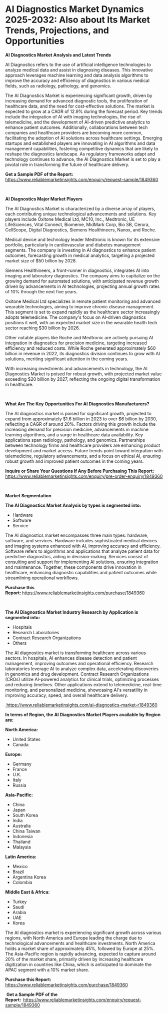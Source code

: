 <p><h1>AI Diagnostics Market Dynamics 2025-2032: Also about Its Market Trends, Projections, and Opportunities</h1></p><p><strong>AI Diagnostics Market Analysis and Latest Trends</strong></p>
<p><p>AI Diagnostics refers to the use of artificial intelligence technologies to analyze medical data and assist in diagnosing diseases. This innovative approach leverages machine learning and data analysis algorithms to improve the accuracy and efficiency of diagnostics in various medical fields, such as radiology, pathology, and genomics.</p><p>The AI Diagnostics Market is experiencing significant growth, driven by increasing demand for advanced diagnostic tools, the proliferation of healthcare data, and the need for cost-effective solutions. The market is expected to grow at a CAGR of 12.9% during the forecast period. Key trends include the integration of AI with imaging technologies, the rise of telemedicine, and the development of AI-driven predictive analytics to enhance patient outcomes. Additionally, collaborations between tech companies and healthcare providers are becoming more common, facilitating the adoption of AI solutions across healthcare settings. Emerging startups and established players are innovating in AI algorithms and data management capabilities, fostering competitive dynamics that are likely to reshape the diagnostics landscape. As regulatory frameworks adapt and technology continues to advance, the AI Diagnostics Market is set to play a pivotal role in transforming the future of healthcare delivery.</p></p>
<p><strong>Get a Sample PDF of the Report:&nbsp;</strong> <a href="https://www.reliablemarketinsights.com/enquiry/request-sample/1849360?utm_campaign=3291&utm_medium=2&utm_source=Github&utm_content=ia&utm_term=13042025&utm_id=ai-diagnostics">https://www.reliablemarketinsights.com/enquiry/request-sample/1849360</a></p>
<p>&nbsp;</p>
<p><strong>AI Diagnostics Major Market Players</strong></p>
<p><p>The AI Diagnostics Market is characterized by a diverse array of players, each contributing unique technological advancements and solutions. Key players include Oxitone Medical Ltd, MC10, Inc., Medtronic, UE LifeSciences, Vital Connect, Biomeme, MidMark Corp, Bio SB, Cerora, CellScope, Digital Diagnostics, Siemens Healthineers, Nanox, and Roche.</p><p>Medical device and technology leader Medtronic is known for its extensive portfolio, particularly in cardiovascular and diabetes management segments. The company is investing in AI diagnostics to enhance patient outcomes, forecasting growth in medical analytics, targeting a projected market size of $50 billion by 2028.</p><p>Siemens Healthineers, a front-runner in diagnostics, integrates AI into imaging and laboratory diagnostics. The company aims to capitalize on the growing demand for automated solutions, with anticipated revenue growth driven by advancements in AI technologies, projecting annual growth rates of 10% through the next five years.</p><p>Oxitone Medical Ltd specializes in remote patient monitoring and advanced wearable technologies, aiming to improve chronic disease management. This segment is set to expand rapidly as the healthcare sector increasingly adopts telemedicine. The company's focus on AI-driven diagnostics positions it well, with an expected market size in the wearable health tech sector reaching $30 billion by 2026.</p><p>Other notable players like Roche and Medtronic are actively pursuing AI integration in diagnostics for precision medicine, targeting increased efficiency and reduced costs. While Roche generated approximately $60 billion in revenue in 2022, its diagnostics division continues to grow with AI solutions, meriting significant attention in the coming years.</p><p>With increasing investments and advancements in technology, the AI Diagnostics Market is poised for robust growth, with projected market value exceeding $20 billion by 2027, reflecting the ongoing digital transformation in healthcare.</p></p>
<p>&nbsp;</p>
<p><strong>What Are The Key Opportunities For AI Diagnostics Manufacturers?</strong></p>
<p><p>The AI diagnostics market is poised for significant growth, projected to expand from approximately $1.6 billion in 2023 to over $6 billion by 2030, reflecting a CAGR of around 20%. Factors driving this growth include the increasing demand for precision medicine, advancements in machine learning algorithms, and a surge in healthcare data availability. Key applications span radiology, pathology, and genomics. Partnerships between technology firms and healthcare providers are enhancing product development and market access. Future trends point toward integration with telemedicine, regulatory advancements, and a focus on ethical AI, ensuring robust growth and improved patient outcomes in the coming years.</p></p>
<p><strong>Inquire or Share Your Questions If Any Before Purchasing This Report:</strong> <a href="https://www.reliablemarketinsights.com/enquiry/pre-order-enquiry/1849360?utm_campaign=3291&utm_medium=2&utm_source=Github&utm_content=ia&utm_term=13042025&utm_id=ai-diagnostics">https://www.reliablemarketinsights.com/enquiry/pre-order-enquiry/1849360</a></p>
<p>&nbsp;</p>
<p><strong>Market Segmentation</strong></p>
<p><strong>The AI Diagnostics Market Analysis by types is segmented into:</strong></p>
<p><ul><li>Hardware</li><li>Software</li><li>Service</li></ul></p>
<p><p>The AI diagnostics market encompasses three main types: hardware, software, and services. Hardware includes sophisticated medical devices and imaging systems enhanced with AI, improving accuracy and efficiency. Software refers to algorithms and applications that analyze patient data for predictive diagnostics, aiding in decision-making. Services consist of consulting and support for implementing AI solutions, ensuring integration and maintenance. Together, these components drive innovation in healthcare, enhancing diagnostic capabilities and patient outcomes while streamlining operational workflows.</p></p>
<p><strong>Purchase this Report:&nbsp;</strong><a href="https://www.reliablemarketinsights.com/purchase/1849360?utm_campaign=3291&utm_medium=2&utm_source=Github&utm_content=ia&utm_term=13042025&utm_id=ai-diagnostics">https://www.reliablemarketinsights.com/purchase/1849360</a></p>
<p>&nbsp;</p>
<p><strong>The AI Diagnostics Market Industry Research by Application is segmented into:</strong></p>
<p><ul><li>Hospitals</li><li>Research Laboratories</li><li>Contract Research Organizations</li><li>Others</li></ul></p>
<p><p>The AI diagnostics market is transforming healthcare across various sectors. In hospitals, AI enhances disease detection and patient management, improving outcomes and operational efficiency. Research laboratories leverage AI to analyze complex data, accelerating discoveries in genomics and drug development. Contract Research Organizations (CROs) utilize AI-powered analytics for clinical trials, optimizing processes and reducing timelines. Other applications extend to telemedicine, real-time monitoring, and personalized medicine, showcasing AI's versatility in improving accuracy, speed, and overall healthcare delivery.</p></p>
<p><a href="https://www.reliablemarketinsights.com/ai-diagnostics-market-r1849360?utm_campaign=3291&utm_medium=2&utm_source=Github&utm_content=ia&utm_term=13042025&utm_id=ai-diagnostics">&nbsp;https://www.reliablemarketinsights.com/ai-diagnostics-market-r1849360</a></p>
<p><strong>In terms of Region, the AI Diagnostics Market Players available by Region are:</strong></p>
<p>
    <p> <strong> North America: </strong>
        <ul>
            <li>United States</li>
            <li>Canada</li>
        </ul>
        </p> 
    <p> <strong> Europe: </strong>
        <ul>
            <li>Germany</li>
            <li>France</li>
            <li>U.K.</li>
            <li>Italy</li>
            <li>Russia</li>
        </ul>
        </p> 
    <p> <strong> Asia-Pacific: </strong>
        <ul>
            <li>China</li>
            <li>Japan</li>
            <li>South Korea</li>
            <li>India</li>
            <li>Australia</li>
            <li>China Taiwan</li>
            <li>Indonesia</li>
            <li>Thailand</li>
            <li>Malaysia</li>
        </ul>
        </p> 
    <p> <strong> Latin America: </strong>
        <ul>
            <li>Mexico</li>
            <li>Brazil</li>
            <li>Argentina Korea</li>
            <li>Colombia</li>
        </ul>
        </p> 
    <p> <strong> Middle East & Africa: </strong>
        <ul>
            <li>Turkey</li>
            <li>Saudi</li>
            <li>Arabia</li>
            <li>UAE</li>
            <li>Korea</li>
        </ul>
    </p>
    </p>
<p><p>The AI diagnostics market is experiencing significant growth across various regions, with North America and Europe leading the charge due to technological advancements and healthcare investments. North America holds a market share of approximately 45%, followed by Europe at 25%. The Asia-Pacific region is rapidly advancing, expected to capture around 20% of the market share, primarily driven by increasing healthcare digitization in countries like China, which is anticipated to dominate the APAC segment with a 10% market share.</p></p>
<p><strong>Purchase this Report: </strong><a href="https://www.reliablemarketinsights.com/purchase/1849360?utm_campaign=3291&utm_medium=2&utm_source=Github&utm_content=ia&utm_term=13042025&utm_id=ai-diagnostics">https://www.reliablemarketinsights.com/purchase/1849360</a></p>
<p>&nbsp;<strong>Get a Sample PDF of the Report:&nbsp;&nbsp;</strong><a href="https://www.reliablemarketinsights.com/enquiry/request-sample/1849360?utm_campaign=3291&utm_medium=2&utm_source=Github&utm_content=ia&utm_term=13042025&utm_id=ai-diagnostics">https://www.reliablemarketinsights.com/enquiry/request-sample/1849360</a></p>
<p><strong></strong></p>
<p><p></p><p></p><p></p></p>